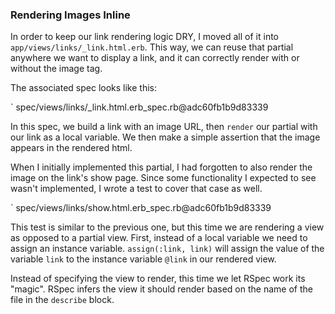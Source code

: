 ### Rendering Images Inline

In order to keep our link rendering logic DRY, I moved all of it into
`app/views/links/_link.html.erb`. This way, we can reuse that partial anywhere
we want to display a link, and it can correctly render with or without the image
tag.

The associated spec looks like this:

` spec/views/links/_link.html.erb_spec.rb@adc60fb1b9d83339

In this spec, we build a link with an image URL, then `render` our partial with
our link as a local variable. We then make a simple assertion that the image
appears in the rendered html.

When I initially implemented this partial, I had forgotten to also render the
image on the link's show page. Since some functionality I expected to see wasn't
implemented, I wrote a test to cover that case as well.

` spec/views/links/show.html.erb_spec.rb@adc60fb1b9d83339

This test is similar to the previous one, but this time we are rendering a view
as opposed to a partial view. First, instead of a local variable we need to
assign an instance variable. `assign(:link, link)` will assign the value of the
variable `link` to the instance variable `@link` in our rendered view.

Instead of specifying the view to render, this time we let RSpec work its
"magic". RSpec infers the view it should render based on the name of the file in
the `describe` block.
